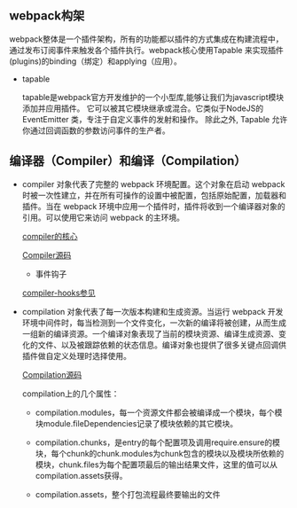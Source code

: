 ## webpack构架

webpack整体是一个插件架构，所有的功能都以插件的方式集成在构建流程中，通过发布订阅事件来触发各个插件执行。webpack核心使用Tapable 来实现插件(plugins)的binding（绑定）和applying（应用）。

* tapable

  tapable是webpack官方开发维护的一个小型库,能够让我们为javascript模块添加并应用插件。 它可以被其它模块继承或混合。它类似于NodeJS的 EventEmitter 类，专注于自定义事件的发射和操作。 除此之外, Tapable 允许你通过回调函数的参数访问事件的生产者。

## 编译器（Compiler）和编译（Compilation）

* compiler 对象代表了完整的 webpack 环境配置。这个对象在启动 webpack 时被一次性建立，并在所有可操作的设置中被配置，包括原始配置，加载器和插件。当在 webpack 环境中应用一个插件时，插件将收到一个编译器对象的引用。可以使用它来访问 webpack 的主环境。

  [compiler的核心](./images/Compiler.png)

  [Compiler源码](https://github.com/webpack/webpack/blob/master/lib/Compiler.js)

  - 事件钩子

  [compiler-hooks参见](https://webpack.js.org/api/compiler-hooks/)

* compilation 对象代表了每一次版本构建和生成资源。当运行 webpack 开发环境中间件时，每当检测到一个文件变化，一次新的编译将被创建，从而生成一组新的编译资源。一个编译对象表现了当前的模块资源、编译生成资源、变化的文件、以及被跟踪依赖的状态信息。编译对象也提供了很多关键点回调供插件做自定义处理时选择使用。

  [Compilation源码](https://github.com/webpack/webpack/blob/master/lib/Compilation.js)

  compilation上的几个属性：

  - compilation.modules，每一个资源文件都会被编译成一个模块，每个模块module.fileDependencies记录了模块依赖的其它模块。

  - compilation.chunks，是entry的每个配置项及调用require.ensure的模块，每个chunk的chunk.modules为chunk包含的模块以及模块所依赖的模块，chunk.files为每个配置项最后的输出结果文件，这里的值可以从compilation.assets获得。

  - compilation.assets，整个打包流程最终要输出的文件